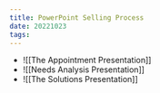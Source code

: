```yaml
---
title: PowerPoint Selling Process
date: 20221023
tags:
---
```


- ![[The Appointment Presentation]]
- ![[Needs Analysis Presentation]]
- ![[The Solutions Presentation]]
